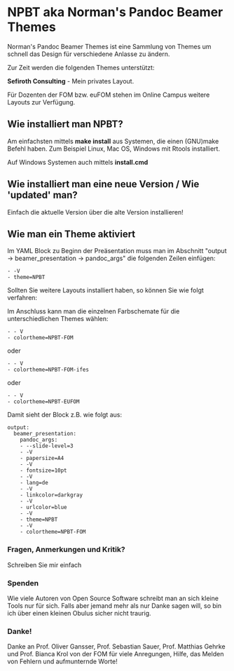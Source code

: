 # NPBT aka Norman's Pandoc Beamer Themes

Norman's Pandoc Beamer Themes ist eine Sammlung von Themes um schnell das Design für verschiedene Anlasse zu ändern.

Zur Zeit werden die folgenden Themes unterstützt:

**Sefiroth Consulting** - Mein privates Layout.

Für Dozenten der FOM bzw. euFOM stehen im Online Campus weitere Layouts zur Verfügung.

## Wie installiert man NPBT?

Am einfachsten mittels **make install** aus Systemen, die einen (GNU)make Befehl haben. Zum Beispiel Linux, Mac OS, Windows mit Rtools installiert. 

Auf Windows Systemen auch mittels **install.cmd**

## Wie installiert man eine neue Version / Wie 'updated' man?

Einfach die aktuelle Version über die alte Version installieren!

## Wie man ein Theme aktiviert

Im YAML Block zu Beginn der Preäsentation muss man im Abschnitt "output -> beamer_presentation -> pandoc_args" die folgenden Zeilen einfügen:


    - -V
    - theme=NPBT

Sollten Sie weitere Layouts installiert haben, so können Sie wie folgt verfahren:

Im Anschluss kann man die einzelnen Farbschemate für die unterschiedlichen Themes wählen:

    - - V
    - colortheme=NPBT-FOM
    
oder

    - - V
    - colortheme=NPBT-FOM-ifes

oder

    - - V
    - colortheme=NPBT-EUFOM


Damit sieht der Block z.B. wie folgt aus:

```
output:
  beamer_presentation:
    pandoc_args:
    - --slide-level=3
    - -V
    - papersize=A4
    - -V
    - fontsize=10pt
    - -V
    - lang=de
    - -V
    - linkcolor=darkgray
    - -V
    - urlcolor=blue
    - -V
    - theme=NPBT
    - -V
    - colortheme=NPBT-FOM
```

### Fragen, Anmerkungen und Kritik?

Schreiben Sie mir einfach


### Spenden

Wie viele Autoren von Open Source Software schreibt man an sich kleine Tools nur für sich. 
Falls aber jemand mehr als nur Danke sagen will, so bin ich über einen kleinen Obulus sicher nicht traurig.


### Danke!

Danke an Prof. Oliver Gansser, Prof. Sebastian Sauer, Prof. Matthias Gehrke und Prof. Bianca Krol von der FOM für viele Anregungen, Hilfe, das Melden von Fehlern und aufmunternde Worte!